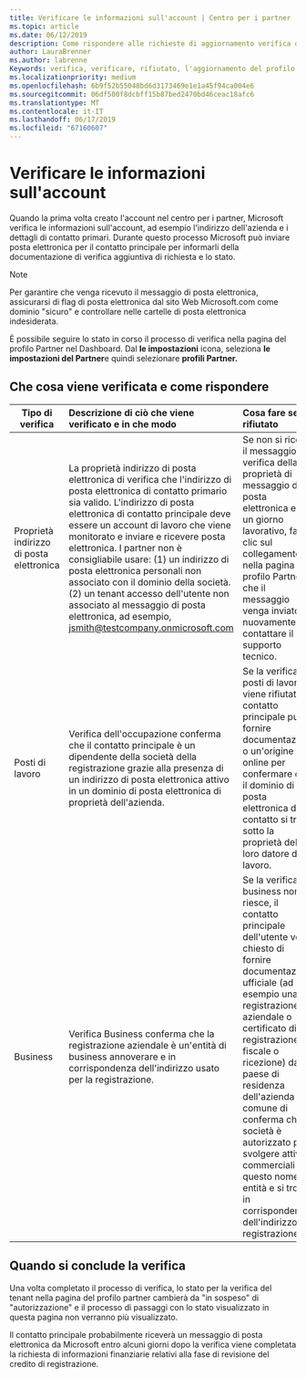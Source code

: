 ```yaml
---
title: Verificare le informazioni sull'account | Centro per i partner
ms.topic: article
ms.date: 06/12/2019
description: Come rispondere alle richieste di aggiornamento verifica da parte di Microsoft
author: LauraBrenner
ms.author: labrenne
Keywords: verifica, verificare, rifiutato, l'aggiornamento del profilo del partner
ms.localizationpriority: medium
ms.openlocfilehash: 6b9f52b55048bd6d3173469e1e1a45f94ca004e6
ms.sourcegitcommit: 06df500f8dcbff15b87bed2470bd46ceac18afc6
ms.translationtype: MT
ms.contentlocale: it-IT
ms.lasthandoff: 06/17/2019
ms.locfileid: "67160607"
---
```

# <a name="verify-your-account-information"></a>Verificare le informazioni sull'account

Quando la prima volta creato l'account nel centro per i partner, Microsoft verifica le informazioni sull'account, ad esempio l'indirizzo dell'azienda e i dettagli di contatto primari. Durante questo processo Microsoft può inviare posta elettronica per il contatto principale per informarli della documentazione di verifica aggiuntiva di richiesta e lo stato. 

>[!Note]
>Per garantire che venga ricevuto il messaggio di posta elettronica, assicurarsi di flag di posta elettronica dal sito Web Microsoft.com come dominio "sicuro" e controllare nelle cartelle di posta elettronica indesiderata.

È possibile seguire lo stato in corso il processo di verifica nella pagina del profilo Partner nel Dashboard. Dal **le impostazioni** icona, seleziona **le impostazioni del Partner**e quindi selezionare **profili Partner.**

## <a name="what-is-verified-and-how-to-respond"></a>Che cosa viene verificata e come rispondere

|**Tipo di verifica**   |**Descrizione di ciò che viene verificato e in che modo**   |**Cosa fare se rifiutato**   |
|----------------------------|:-----------------------------------|:--------------------------------------|
|Proprietà indirizzo di posta elettronica   |La proprietà indirizzo di posta elettronica di verifica che l'indirizzo di posta elettronica di contatto primario sia valido.  L'indirizzo di posta elettronica di contatto principale deve essere un account di lavoro che viene monitorato e inviare e ricevere posta elettronica.  I partner non è consigliabile usare: (1) un indirizzo di posta elettronica personali non associato con il dominio della società. (2) un tenant accesso dell'utente non associato al messaggio di posta elettronica, ad esempio, jsmith@testcompany.onmicrosoft.com   |Se non si riceve il messaggio di verifica della proprietà di messaggio di posta elettronica entro un giorno lavorativo, fare clic sul collegamento nella pagina del profilo Partner a che il messaggio venga inviato nuovamente o contattare il supporto tecnico.|
|Posti di lavoro |Verifica dell'occupazione conferma che il contatto principale è un dipendente della società della registrazione grazie alla presenza di un indirizzo di posta elettronica attivo in un dominio di posta elettronica di proprietà dell'azienda.|Se la verifica di posti di lavoro viene rifiutata, il contatto principale può fornire documentazione o un'origine online per confermare che il dominio di posta elettronica del contatto si trova sotto la proprietà del loro datore di lavoro.|
|Business   |Verifica Business conferma che la registrazione aziendale è un'entità di business annoverare e in corrispondenza dell'indirizzo usato per la registrazione.|Se la verifica di business non riesce, il contatto principale dell'utente verrà chiesto di fornire documentazione ufficiale (ad esempio una registrazione aziendale o certificato di registrazione fiscale o ricezione) dal paese di residenza dell'azienda o comune di conferma che la società è autorizzato per svolgere attività commerciali con questo nome di entità e si trova in corrispondenza dell'indirizzo di registrazione.|

## <a name="when-verification-concludes"></a>Quando si conclude la verifica

Una volta completato il processo di verifica, lo stato per la verifica del tenant nella pagina del profilo partner cambierà da "in sospeso" di "autorizzazione" e il processo di passaggi con lo stato visualizzato in questa pagina non verranno più visualizzato.

Il contatto principale probabilmente riceverà un messaggio di posta elettronica da Microsoft entro alcuni giorni dopo la verifica viene completata la richiesta di informazioni finanziarie relativi alla fase di revisione del credito di registrazione.